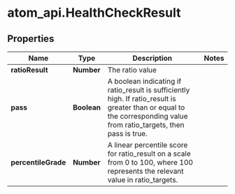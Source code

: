 # atom_api.HealthCheckResult

## Properties
Name | Type | Description | Notes
------------ | ------------- | ------------- | -------------
**ratioResult** | **Number** | The ratio value | 
**pass** | **Boolean** | A boolean indicating if ratio_result is sufficiently high. If ratio_result is greater than or equal to the corresponding value from ratio_targets, then pass is true. | 
**percentileGrade** | **Number** | A linear percentile score for ratio_result on a scale from 0 to 100, where 100 represents the relevant value in ratio_targets. | 



